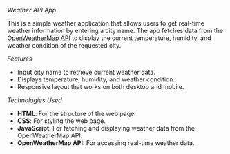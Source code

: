 *Weather API App*

This is a simple weather application that allows users to get real-time weather information by entering a city name. The app fetches data from the [OpenWeatherMap API](https://openweathermap.org/api) to display the current temperature, humidity, and weather condition of the requested city.

*Features*

- Input city name to retrieve current weather data.
- Displays temperature, humidity, and weather condition.
- Responsive layout that works on both desktop and mobile.

*Technologies Used*

- **HTML**: For the structure of the web page.
- **CSS**: For styling the web page.
- **JavaScript**: For fetching and displaying weather data from the OpenWeatherMap API.
- **OpenWeatherMap API**: For accessing real-time weather data.

